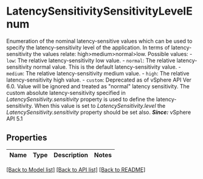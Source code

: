 # LatencySensitivitySensitivityLevelEnum

Enumeration of the nominal latency-sensitive values which can be used to specify the latency-sensitivity level of the application.  In terms of latency-sensitivity the values relate: high&gt;medium&gt;normal&gt;low.  Possible values: - `low`: The relative latency-sensitivity low value. - `normal`: The relative latency-sensitivity normal value.      This is the default latency-sensitivity value. - `medium`: The relative latency-sensitivity medium value. - `high`: The relative latency-sensitivity high value. - `custom`:       Deprecated as of vSphere API Ver 6.0. Value will be ignored and   treated as \"normal\" latency sensitivity.      The custom absolute latency-sensitivity specified in   *LatencySensitivity.sensitivity* property is used to   define the latency-sensitivity.      When this value is set to *LatencySensitivity.level* the   *LatencySensitivity.sensitivity* property should be   set also.  ***Since:*** vSphere API 5.1 

## Properties
Name | Type | Description | Notes
------------ | ------------- | ------------- | -------------

[[Back to Model list]](../README.md#documentation-for-models) [[Back to API list]](../README.md#documentation-for-api-endpoints) [[Back to README]](../README.md)


